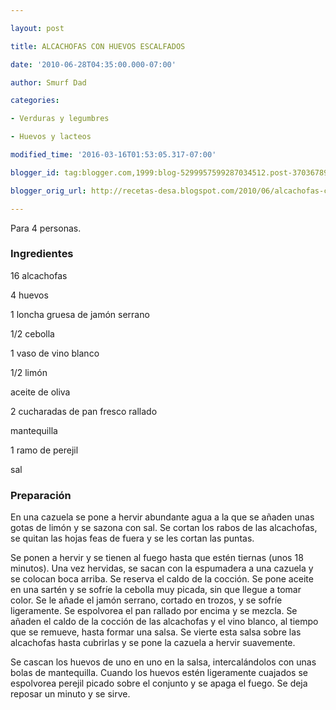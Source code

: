 ```yaml
---

layout: post

title: ALCACHOFAS CON HUEVOS ESCALFADOS

date: '2010-06-28T04:35:00.000-07:00'

author: Smurf Dad

categories:

- Verduras y legumbres

- Huevos y lacteos

modified_time: '2016-03-16T01:53:05.317-07:00'

blogger_id: tag:blogger.com,1999:blog-5299957599287034512.post-3703678981365959912

blogger_orig_url: http://recetas-desa.blogspot.com/2010/06/alcachofas-con-huevos-escalfados.html

---
```


Para 4 personas.

<h3>Ingredientes</h3>

16 alcachofas

4 huevos

1 loncha gruesa de jamón serrano

1/2 cebolla

1 vaso de vino blanco

1/2 limón

aceite de oliva

2 cucharadas de pan fresco rallado

mantequilla

1 ramo de perejil

sal

<h3>Preparación</h3>

En una cazuela se pone a hervir abundante agua a la que se añaden unas gotas de limón y se sazona con sal. Se cortan los rabos de las alcachofas, se quitan las hojas feas de fuera y se les cortan las puntas.

Se ponen a hervir y se tienen al fuego hasta que estén tiernas (unos 18 minutos). Una vez hervidas, se sacan con la espumadera a una cazuela y se colocan boca arriba. Se reserva el caldo de la cocción. Se pone aceite en una sartén y se sofríe la cebolla muy picada, sin que llegue a tomar color. Se le añade el jamón serrano, cortado en trozos, y se sofríe ligeramente. Se espolvorea el pan rallado por encima y se mezcla. Se añaden el caldo de la cocción de las alcachofas y el vino blanco, al tiempo que se remueve, hasta formar una salsa. Se vierte esta salsa sobre las alcachofas hasta cubrirlas y se pone la cazuela a hervir suavemente.

Se cascan los huevos de uno en uno en la salsa, intercalándolos con unas bolas de mantequilla. Cuando los huevos estén ligeramente cuajados se espolvorea perejil picado sobre el conjunto y se apaga el fuego. Se deja reposar un minuto y se sirve.